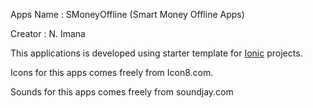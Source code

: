 Apps Name : SMoneyOffline (Smart Money Offline Apps)

Creator : N. Imana

This applications is developed using starter template for [Ionic](http://ionicframework.com/docs/) projects.

Icons for this apps comes freely from Icon8.com.

Sounds for this apps comes freely from soundjay.com

